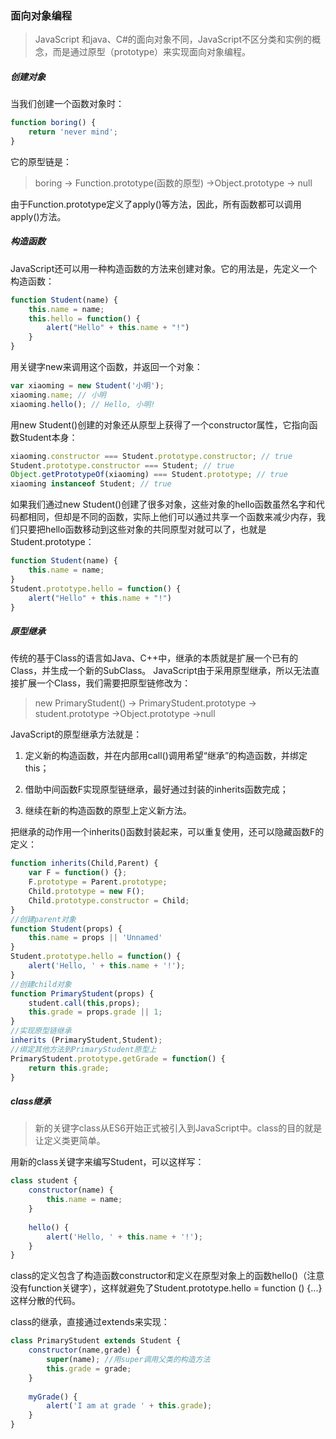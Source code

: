 ### 面向对象编程

> JavaScript 和java、C#的面向对象不同，JavaScript不区分类和实例的概念，而是通过原型（prototype）来实现面向对象编程。

##### 创建对象

当我们创建一个函数对象时：
```javascript
function boring() {
    return 'never mind';
}
```
它的原型链是：
> boring -> Function.prototype(函数的原型) ->Object.prototype -> null

由于Function.prototype定义了apply()等方法，因此，所有函数都可以调用apply()方法。

##### 构造函数

JavaScript还可以用一种构造函数的方法来创建对象。它的用法是，先定义一个构造函数：

```javascript
function Student(name) {
    this.name = name;
    this.hello = function() {
    	alert("Hello" + this.name + "!")
    }
}
```

用关键字new来调用这个函数，并返回一个对象：

```javascript
var xiaoming = new Student('小明');
xiaoming.name; // 小明
xiaoming.hello(); // Hello, 小明!
```

用new Student()创建的对象还从原型上获得了一个constructor属性，它指向函数Student本身：

```javascript
xiaoming.constructor === Student.prototype.constructor; // true
Student.prototype.constructor === Student; // true
Object.getPrototypeOf(xiaoming) === Student.prototype; // true
xiaoming instanceof Student; // true
```

如果我们通过new Student()创建了很多对象，这些对象的hello函数虽然名字和代码都相同，但却是不同的函数，实际上他们可以通过共享一个函数来减少内存，我们只要把hello函数移动到这些对象的共同原型对就可以了，也就是Student.prototype：

```javascript
function Student(name) {
    this.name = name;
}
Student.prototype.hello = function() {
    alert("Hello" + this.name + "!")
}
```

##### 原型继承

传统的基于Class的语言如Java、C++中，继承的本质就是扩展一个已有的Class，并生成一个新的SubClass。
JavaScript由于采用原型继承，所以无法直接扩展一个Class，我们需要把原型链修改为：

> new PrimaryStudent() -> PrimaryStudent.prototype -> student.prototype ->Object.prototype ->null

JavaScript的原型继承方法就是：

1. 定义新的构造函数，并在内部用call()调用希望“继承”的构造函数，并绑定this；

2. 借助中间函数F实现原型链继承，最好通过封装的inherits函数完成；

3. 继续在新的构造函数的原型上定义新方法。

把继承的动作用一个inherits()函数封装起来，可以重复使用，还可以隐藏函数F的定义：

```javascript
function inherits(Child,Parent) {
    var F = function() {};
    F.prototype = Parent.prototype;
    Child.prototype = new F();
    Child.prototype.constructor = Child;
}
//创建parent对象
function Student(props) {
    this.name = props || 'Unnamed'
}
Student.prototype.hello = function() {
    alert('Hello, ' + this.name + '!');
}
//创建child对象
function PrimaryStudent(props) {
    student.call(this,props);
    this.grade = props.grade || 1;
}
//实现原型链继承
inherits (PrimaryStudent,Student);
//绑定其他方法到PrimaryStudent原型上
PrimaryStudent.prototype.getGrade = function() {
    return this.grade;
}
```

##### class继承

> 新的关键字class从ES6开始正式被引入到JavaScript中。class的目的就是让定义类更简单。

用新的class关键字来编写Student，可以这样写：

```javascript
class student {
    constructor(name) {
    	this.name = name;
    }
    
    hello() {
    	alert('Hello, ' + this.name + '!');
    }
}
```

class的定义包含了构造函数constructor和定义在原型对象上的函数hello()（注意没有function关键字），这样就避免了Student.prototype.hello = function () {...}这样分散的代码。

class的继承，直接通过extends来实现：
```javascript
class PrimaryStudent extends Student {
    constructor(name,grade) {
    	super(name); //用super调用父类的构造方法
        this.grade = grade;
    }
    
    myGrade() {
    	alert('I am at grade ' + this.grade);
    }
}
```
